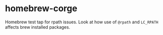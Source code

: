 # homebrew-corge

Homebrew test tap for rpath issues. Look at how use of `@rpath` and `LC_RPATH` affects brew installed packages.
